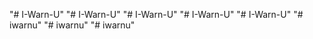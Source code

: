 "# I-Warn-U" 
"# I-Warn-U" 
"# I-Warn-U" 
"# I-Warn-U" 
"# I-Warn-U" 
"# iwarnu" 
"# iwarnu" 
"# iwarnu" 
